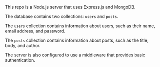 This repo is a Node.js server that uses Express.js and MongoDB. 

The database contains two collections: ```users``` and ```posts```. 

The ```users``` collection contains information about users, such as their name, email address, and password. 

The ```posts``` collection contains information about posts, such as the title, body, and author.

The server is also configured to use a middleware that provides basic authentication. 
